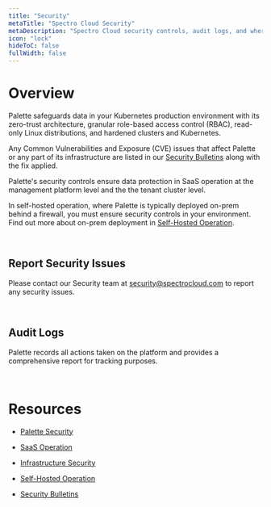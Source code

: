 ```yaml
---
title: "Security"
metaTitle: "Spectro Cloud Security"
metaDescription: "Spectro Cloud security controls, audit logs, and where to report security issues"
icon: "lock"
hideToC: false
fullWidth: false
---
```


# Overview

Palette safeguards data in your Kubernetes production environment with its zero-trust architecture, granular role-based access control (RBAC), read-only Linux distributions, and hardened clusters and Kubernetes. 

Any Common Vulnerabilities and Exposure (CVE) issues that affect Palette or any part of its infrastructure are listed in our [Security Bulletins](/security/security-bulletins) along with the fix applied.

Palette's security controls ensure data protection in SaaS operation at the management platform level and the the tenant cluster level. 

In self-hosted operation, where Palette is typically deployed on-prem behind a firewall, you must ensure security controls in your environment. Find out more about on-prem deployment in [Self-Hosted Operation](/security/self-hosted-operation).

<br />

## Report Security Issues

Please contact our Security team at security@spectrocloud.com to report any security issues.

<br />

## Audit Logs

Palette records all actions taken on the platform and provides a comprehensive report for tracking purposes.

<br />

# Resources

- [Palette Security](/security/palette-security)


- [SaaS Operation](/security/saas-operation)


- [Infrastructure Security](/security/infrastructure)


- [Self-Hosted Operation](/security/self-hosted-operation)


- [Security Bulletins](/security/security-bulletins)


<br />

